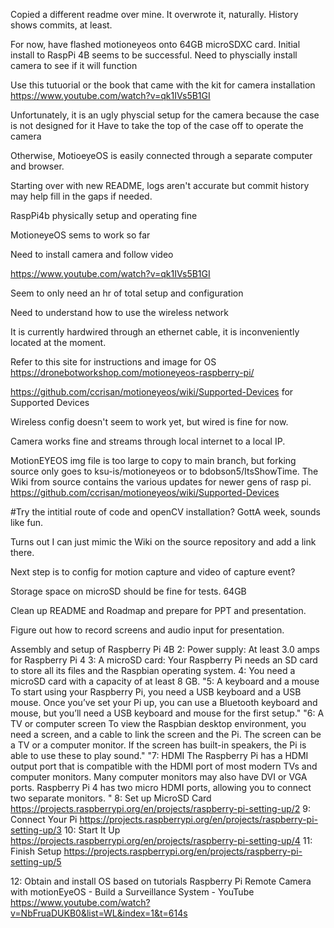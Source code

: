 Copied a different readme over mine.  It overwrote it, naturally.  History shows commits, at least.

For now, have flashed motioneyeos onto 64GB microSDXC card.  Initial install to RaspPi 4B seems to be successful. Need to physcially install camera to see if it will function

Use this tutuorial or the book that came with the kit for camera installation
https://www.youtube.com/watch?v=qk1IVs5B1GI

Unfortunately, it is an ugly physcial setup for the camera because the case is not designed for it
Have to take the top of the case off to operate the camera

Otherwise, MotioeyeOS is easily connected through a separate computer and browser.  

Starting over with new README, logs aren't accurate but commit history may help fill in the gaps if needed.

RaspPi4b physically setup and operating fine

MotioneyeOS sems to work so far

Need to install camera and follow video

https://www.youtube.com/watch?v=qk1IVs5B1GI

Seem to only need an hr of total setup and configuration

Need to understand how to use the wireless network

It is currently hardwired through an ethernet cable, it is inconveniently located at the moment.

Refer to this site for instructions and image for OS https://dronebotworkshop.com/motioneyeos-raspberry-pi/

https://github.com/ccrisan/motioneyeos/wiki/Supported-Devices for Supported Devices

Wireless config doesn't seem to work yet, but wired is fine for now.

Camera works fine and streams through local internet to a local IP.  

MotionEYEOS img file is too large to copy to main branch, but forking source only goes to ksu-is/motioneyeos or to bdobson5/ItsShowTime.  The Wiki from source contains the various updates for newer gens of rasp pi. https://github.com/ccrisan/motioneyeos/wiki/Supported-Devices


#Try the intitial route of code and openCV installation?  GottA week, sounds like fun.



Turns out I can just mimic the Wiki on the source repository and add a link there.

Next step is to config for motion capture and video of capture event?

Storage space on microSD should be fine for tests. 64GB

Clean up README and Roadmap and prepare for PPT and presentation.

Figure out how to record screens and audio input for presentation.

Assembly and setup of Raspberry Pi 4B
2:  Power supply:  At least 3.0 amps for Raspberry Pi 4
3:  A microSD card: Your Raspberry Pi needs an SD card to store all its files and the Raspbian operating system.
4:  You need a microSD card with a capacity of at least 8 GB.
"5:  A keyboard and a mouse
To start using your Raspberry Pi, you need a USB keyboard and a USB mouse.
Once you’ve set your Pi up, you can use a Bluetooth keyboard and mouse, but you’ll need a USB keyboard and mouse for the first setup."
"6:  A TV or computer screen
To view the Raspbian desktop environment, you need a screen, and a cable to link the screen and the Pi. The screen can be a TV or a computer monitor. If the screen has built-in speakers, the Pi is able to use these to play sound."
"7:  HDMI
The Raspberry Pi has a HDMI output port that is compatible with the HDMI port of most modern TVs and computer monitors. Many computer monitors may also have DVI or VGA ports.
Raspberry Pi 4 has two micro HDMI ports, allowing you to connect two separate monitors. "
8:  Set up MicroSD Card
https://projects.raspberrypi.org/en/projects/raspberry-pi-setting-up/2
9:  Connect Your Pi
https://projects.raspberrypi.org/en/projects/raspberry-pi-setting-up/3
10:  Start It Up
https://projects.raspberrypi.org/en/projects/raspberry-pi-setting-up/4
11:  Finish Setup
https://projects.raspberrypi.org/en/projects/raspberry-pi-setting-up/5

12: Obtain and install OS based on tutorials
Raspberry Pi Remote Camera with motionEyeOS - Build a Surveillance System - YouTube
https://www.youtube.com/watch?v=NbFruaDUKB0&list=WL&index=1&t=614s



